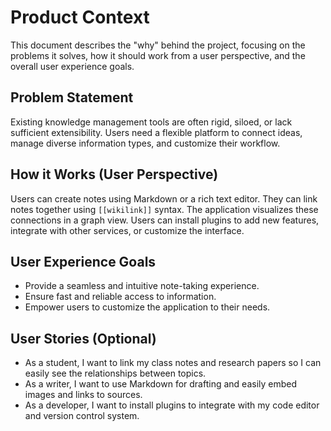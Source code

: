 # Product Context

This document describes the "why" behind the project, focusing on the problems it solves, how it should work from a user perspective, and the overall user experience goals.

## Problem Statement

Existing knowledge management tools are often rigid, siloed, or lack sufficient extensibility. Users need a flexible platform to connect ideas, manage diverse information types, and customize their workflow.

## How it Works (User Perspective)

Users can create notes using Markdown or a rich text editor. They can link notes together using `[[wikilink]]` syntax. The application visualizes these connections in a graph view. Users can install plugins to add new features, integrate with other services, or customize the interface.

## User Experience Goals

- Provide a seamless and intuitive note-taking experience.
- Ensure fast and reliable access to information.
- Empower users to customize the application to their needs.

## User Stories (Optional)

- As a student, I want to link my class notes and research papers so I can easily see the relationships between topics.
- As a writer, I want to use Markdown for drafting and easily embed images and links to sources.
- As a developer, I want to install plugins to integrate with my code editor and version control system.
